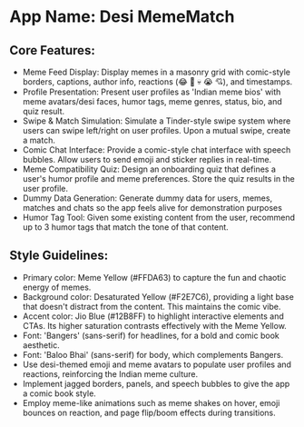 # **App Name**: Desi MemeMatch

## Core Features:

- Meme Feed Display: Display memes in a masonry grid with comic-style borders, captions, author info, reactions (😂 🙏 💀 😭 💘), and timestamps.
- Profile Presentation: Present user profiles as 'Indian meme bios' with meme avatars/desi faces, humor tags, meme genres, status, bio, and quiz result.
- Swipe & Match Simulation: Simulate a Tinder-style swipe system where users can swipe left/right on user profiles. Upon a mutual swipe, create a match.
- Comic Chat Interface: Provide a comic-style chat interface with speech bubbles. Allow users to send emoji and sticker replies in real-time.
- Meme Compatibility Quiz: Design an onboarding quiz that defines a user's humor profile and meme preferences. Store the quiz results in the user profile.
- Dummy Data Generation: Generate dummy data for users, memes, matches and chats so the app feels alive for demonstration purposes
- Humor Tag Tool: Given some existing content from the user, recommend up to 3 humor tags that match the tone of that content.

## Style Guidelines:

- Primary color: Meme Yellow (#FFDA63) to capture the fun and chaotic energy of memes.
- Background color: Desaturated Yellow (#F2E7C6), providing a light base that doesn't distract from the content. This maintains the comic vibe.
- Accent color: Jio Blue (#12B8FF) to highlight interactive elements and CTAs. Its higher saturation contrasts effectively with the Meme Yellow.
- Font: 'Bangers' (sans-serif) for headlines, for a bold and comic book aesthetic.
- Font: 'Baloo Bhai' (sans-serif) for body, which complements Bangers.
- Use desi-themed emoji and meme avatars to populate user profiles and reactions, reinforcing the Indian meme culture.
- Implement jagged borders, panels, and speech bubbles to give the app a comic book style.
- Employ meme-like animations such as meme shakes on hover, emoji bounces on reaction, and page flip/boom effects during transitions.